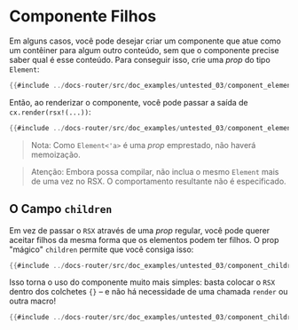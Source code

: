 # Componente Filhos

Em alguns casos, você pode desejar criar um componente que atue como um contêiner para algum outro conteúdo, sem que o componente precise saber qual é esse conteúdo. Para conseguir isso, crie uma _prop_ do tipo `Element`:

```rust
{{#include ../docs-router/src/doc_examples/untested_03/component_element_props.rs:Clickable}}
```

Então, ao renderizar o componente, você pode passar a saída de `cx.render(rsx!(...))`:

```rust
{{#include ../docs-router/src/doc_examples/untested_03/component_element_props.rs:Clickable_usage}}
```

> Nota: Como `Element<'a>` é uma _prop_ emprestado, não haverá memoização.

> Atenção: Embora possa compilar, não inclua o mesmo `Element` mais de uma vez no RSX. O comportamento resultante não é especificado.

## O Campo `children`

Em vez de passar o `RSX` através de uma _prop_ regular, você pode querer aceitar filhos da mesma forma que os elementos podem ter filhos. O prop "mágico" `children` permite que você consiga isso:

```rust
{{#include ../docs-router/src/doc_examples/untested_03/component_children.rs:Clickable}}
```

Isso torna o uso do componente muito mais simples: basta colocar o `RSX` dentro dos colchetes `{}` – e não há necessidade de uma chamada `render` ou outra macro!

```rust
{{#include ../docs-router/src/doc_examples/untested_03/component_children.rs:Clickable_usage}}
```
